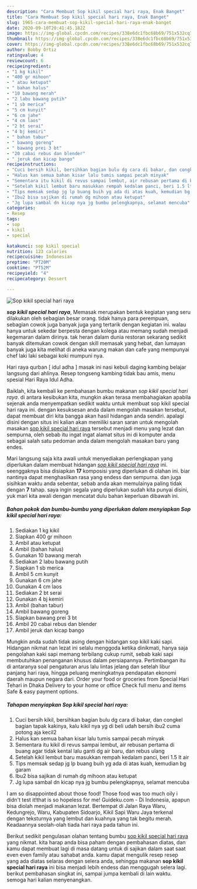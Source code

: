 ```yaml
---
description: "Cara Membuat Sop kikil special hari raya, Enak Banget"
title: "Cara Membuat Sop kikil special hari raya, Enak Banget"
slug: 1965-cara-membuat-sop-kikil-special-hari-raya-enak-banget
date: 2020-09-10T20:41:45.182Z
image: https://img-global.cpcdn.com/recipes/338e6dc1fbc68b69/751x532cq70/sop-kikil-special-hari-raya-foto-resep-utama.jpg
thumbnail: https://img-global.cpcdn.com/recipes/338e6dc1fbc68b69/751x532cq70/sop-kikil-special-hari-raya-foto-resep-utama.jpg
cover: https://img-global.cpcdn.com/recipes/338e6dc1fbc68b69/751x532cq70/sop-kikil-special-hari-raya-foto-resep-utama.jpg
author: Bobby Ortiz
ratingvalue: 4
reviewcount: 6
recipeingredient:
- "1 kg kikil"
- "400 gr mihoon"
- " atau ketupat"
- " bahan halus"
- "10 bawang merah"
- "2 labu bawang putih"
- "1 sb merica"
- "5 cm kunyit"
- "6 cm jahe"
- "4 cm laos"
- "2 bt serai"
- "4 bj kemiri"
- " bahan tabur"
- " bawang goreng"
- " bawang prei 3 bt"
- "20 cabai rebus dan blender"
- " jeruk dan kicap bango"
recipeinstructions:
- "Cuci bersih kikil, bersihkan bagian bulu dg cara di bakar, dan congkel bagian tapak kakinya, kalu kikil nya yg di beli udah bersih ibu2 cuma potong aja kecil2"
- "Halus kan semua bahan kisar lalu tumis sampai pecah minyak"
- "Sementara itu kikil di revus sampai lembut, air rebusan pertama di buang agar tidak kental lalu ganti dg air baru, dan rebus ulang"
- "Setelah kikil lembut baru masukkan rempah kedalam panci, beri 1.5 lt air"
- "Tips memsak sedap jg lp buang buih yg ada di atas kuah, kemudian bg garam"
- "Ibu2 bisa sajikan di rumah dg mihoon atau ketupat"
- "Jg lupa sambal dn kicap nya jg bumbu pelengkapnya, selamat mencuba"
categories:
- Resep
tags:
- sop
- kikil
- special

katakunci: sop kikil special 
nutrition: 123 calories
recipecuisine: Indonesian
preptime: "PT20M"
cooktime: "PT52M"
recipeyield: "4"
recipecategory: Dessert

---
```



![Sop kikil special hari raya](https://img-global.cpcdn.com/recipes/338e6dc1fbc68b69/751x532cq70/sop-kikil-special-hari-raya-foto-resep-utama.jpg)

<b><i>sop kikil special hari raya</i></b>, Memasak merupakan bentuk kegiatan yang seru dilakukan oleh sebagian besar orang. tidak hanya para perempuan, sebagian cowok juga banyak juga yang tertarik dengan kegiatan ini. walau hanya untuk sekedar berpesta dengan kolega atau memang sudah menjadi kegemaran dalam dirinya. tak heran dalam dunia restoran sekarang sedikit banyak ditemukan cowok dengan skill memasak yang hebat, dan lumayan banyak juga kita melihat di aneka warung makan dan cafe yang mempunyai chef laki laki sebagai koki mumpuni nya.

Hari raya qurban [ idul adha ] masak ini nasi kebuli daging kambing belajar langsung dari ahlinya. Resep tongseng kambing tidak bau amis, menu spesial Hari Raya Idul Adha.

Baiklah, kita kembali ke pembahasan bumbu makanan <i>sop kikil special hari raya</i>. di antara kesibukan kita, mungkin akan terasa membahagiakan apabila sejenak anda menyempatkan sedikit waktu untuk membuat sop kikil special hari raya ini. dengan kesuksesan anda dalam mengolah masakan tersebut, dapat membuat diri kita bangga akan hasil hidangan anda sendiri. apalagi disini dengan situs ini kalian akan memiliki saran saran untuk mengolah masakan <u>sop kikil special hari raya</u> tersebut menjadi menu yang lezat dan sempurna, oleh sebab itu ingat ingat alamat situs ini di komputer anda sebagai salah satu pedoman anda dalam mengolah masakan baru yang endes.


Mari langsung saja kita awali untuk menyediakan perlengkapan yang diperlukan dalam membuat hidangan <u><i>sop kikil special hari raya</i></u> ini. seenggaknya bisa disiapkan <b>17</b> komposisi yang diperlukan di olahan ini. biar nantinya dapat menghasilkan rasa yang endess dan sempurna. dan juga sisihkan waktu anda sebentar, sebab anda akan memulainya paling tidak dengan <b>7</b> tahap. saya ingin segala yang diperlukan sudah kita punyai disini, yuk mari kita awali dengan mencatat dulu bahan keperluan dibawah ini.

<!--inarticleads1-->

##### Bahan pokok dan bumbu-bumbu yang diperlukan dalam menyiapkan Sop kikil special hari raya:

1. Sediakan 1 kg kikil
1. Siapkan 400 gr mihoon
1. Ambil  atau ketupat
1. Ambil  (bahan halus)
1. Gunakan 10 bawang merah
1. Sediakan 2 labu bawang putih
1. Siapkan 1 sb merica
1. Ambil 5 cm kunyit
1. Gunakan 6 cm jahe
1. Gunakan 4 cm laos
1. Sediakan 2 bt serai
1. Gunakan 4 bj kemiri
1. Ambil  (bahan tabur)
1. Ambil  bawang goreng
1. Siapkan  bawang prei 3 bt
1. Ambil 20 cabai rebus dan blender
1. Ambil  jeruk dan kicap bango


Mungkin anda sudah tidak asing dengan hidangan sop kikil kaki sapi. Hidangan nikmat nan lezat ini selalu menggoda ketika dinikmati, hanya saja pengolahan kaki sapi memang terbilang cukup rumit, sebab kaki sapi membutuhkan penanganan khusus dalam persiapannya. Pertimbangan itu di antaranya soal pengaturan arus lalu lintas jelang dan setelah libur panjang hari raya, hingga peluang meningkatnya pendapatan ekonomi daerah maupun negara dari. Order your food or groceries from Special Hari Tehari in Dhaka Delivery to your home or office Check full menu and items Safe &amp; easy payment options. 

<!--inarticleads2-->

##### Tahapan menyiapkan Sop kikil special hari raya:

1. Cuci bersih kikil, bersihkan bagian bulu dg cara di bakar, dan congkel bagian tapak kakinya, kalu kikil nya yg di beli udah bersih ibu2 cuma potong aja kecil2
1. Halus kan semua bahan kisar lalu tumis sampai pecah minyak
1. Sementara itu kikil di revus sampai lembut, air rebusan pertama di buang agar tidak kental lalu ganti dg air baru, dan rebus ulang
1. Setelah kikil lembut baru masukkan rempah kedalam panci, beri 1.5 lt air
1. Tips memsak sedap jg lp buang buih yg ada di atas kuah, kemudian bg garam
1. Ibu2 bisa sajikan di rumah dg mihoon atau ketupat
1. Jg lupa sambal dn kicap nya jg bumbu pelengkapnya, selamat mencuba


I am so disappointed about those food! Those food was too much oily i didn&#39;t test it!that is so hopeless for me! Guideku.com - Di Indonesia, apapun bisa diolah menjadi makanan lezat. Bertempat di Jalan Raya Waru, Kedungrejo, Waru, Kabupaten Sidoarjo, Kikil Sapi Waru Jaya terkenal dengan teksturnya yang lembut dan kuahnya yang tak begitu merah. Keadaannya seolah-olah tiada hari raya pada tahun ini. 

Berikut sedikit pengulasan olahan tentang bumbu <u>sop kikil special hari raya</u> yang nikmat. kita harap anda bisa paham dengan pembahasan diatas, dan kamu dapat membuat lagi di masa datang untuk di sajikan dalam saat saat even even family atau sahabat anda. kamu dapat mengulik resep resep yang ada diatas selaras dengan selera anda, sehingga makanan <b>sop kikil special hari raya</b> ini bisa menjadi lebih endess dan menggugah selera lagi. berikut pembahasan singkat ini, sampai jumpa kembali di lain waktu. semoga hari kalian menyenangkan.
